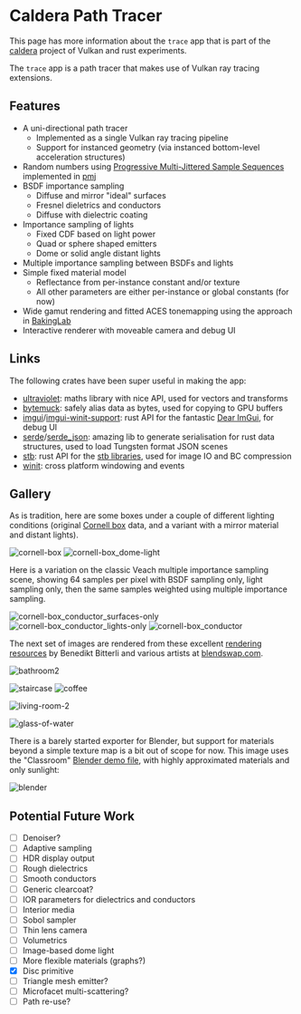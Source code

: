 # Caldera Path Tracer

This page has more information about the `trace` app that is part of the [caldera](https://github.com/sjb3d/caldera) project of Vulkan and rust experiments.

The `trace` app is a path tracer that makes use of Vulkan ray tracing extensions.

## Features

* A uni-directional path tracer
  * Implemented as a single Vulkan ray tracing pipeline
  * Support for instanced geometry (via instanced bottom-level acceleration structures)
* Random numbers using [Progressive Multi-Jittered Sample Sequences](https://graphics.pixar.com/library/ProgressiveMultiJitteredSampling/) implemented in [pmj](https://github.com/sjb3d/pmj)
* BSDF importance sampling
  * Diffuse and mirror "ideal" surfaces
  * Fresnel dieletrics and conductors
  * Diffuse with dielectric coating
* Importance sampling of lights
  * Fixed CDF based on light power
  * Quad or sphere shaped emitters
  * Dome or solid angle distant lights
* Multiple importance sampling between BSDFs and lights
* Simple fixed material model
  * Reflectance from per-instance constant and/or texture
  * All other parameters are either per-instance or global constants (for now)
* Wide gamut rendering and fitted ACES tonemapping using the approach in [BakingLab](https://github.com/TheRealMJP/BakingLab/blob/master/BakingLab/ACES.hlsl)
* Interactive renderer with moveable camera and debug UI

## Links

The following crates have been super useful in making the app:

* [ultraviolet](https://crates.io/crates/ultraviolet): maths library with nice API, used for vectors and transforms
* [bytemuck](https://crates.io/crates/bytemuck): safely alias data as bytes, used for copying to GPU buffers
* [imgui](https://crates.io/crates/imgui)/[imgui-winit-support](https://crates.io/crates/imgui-winit-support): rust API for the fantastic [Dear ImGui](https://github.com/ocornut/imgui), for debug UI
* [serde](https://crates.io/crates/serde)/[serde_json](https://crates.io/crates/serde_json): amazing lib to generate serialisation for rust data structures, used to load Tungsten format JSON scenes
* [stb](https://crates.io/crates/stb): rust API for the [stb libraries](https://github.com/nothings/stb), used for image IO and BC compression
* [winit](https://crates.io/crates/winit): cross platform windowing and events

## Gallery

As is tradition, here are some boxes under a couple of different lighting conditions (original [Cornell box](https://www.graphics.cornell.edu/online/box/data.html) data, and a variant with a mirror material and distant lights).

![cornell-box](trace_cornell-box.jpg) ![cornell-box_dome-light](trace_cornell-box_dome-light.jpg)

Here is a variation on the classic Veach multiple importance sampling scene, showing 64 samples per pixel with BSDF sampling only, light sampling only, then the same samples weighted using multiple importance sampling.

![cornell-box_conductor_surfaces-only](trace_cornell-box_conductor_surfaces-only.jpg) ![cornell-box_conductor_lights-only](trace_cornell-box_conductor_lights-only.jpg)
 ![cornell-box_conductor](trace_cornell-box_conductor.jpg)

The next set of images are rendered from these excellent [rendering resources](https://benedikt-bitterli.me/resources/) by Benedikt Bitterli and various artists at [blendswap.com](https://blendswap.com/).

![bathroom2](trace_bathroom2.jpg)

![staircase](trace_staircase.jpg) ![coffee](trace_coffee.jpg)

![living-room-2](trace_living-room-2.jpg)

![glass-of-water](trace_glass-of-water.jpg)

There is a barely started exporter for Blender, but support for materials beyond a simple texture map is a bit out of scope for now.  This image uses the "Classroom" [Blender demo file](https://www.blender.org/download/demo-files/), with highly approximated materials and only sunlight:

![blender](trace_blender.jpg)

## Potential Future Work

- [ ] Denoiser?
- [ ] Adaptive sampling
- [ ] HDR display output
- [ ] Rough dielectrics
- [ ] Smooth conductors
- [ ] Generic clearcoat?
- [ ] IOR parameters for dielectrics and conductors
- [ ] Interior media
- [ ] Sobol sampler
- [ ] Thin lens camera
- [ ] Volumetrics
- [ ] Image-based dome light
- [ ] More flexible materials (graphs?)
- [x] Disc primitive
- [ ] Triangle mesh emitter?
- [ ] Microfacet multi-scattering?
- [ ] Path re-use?
